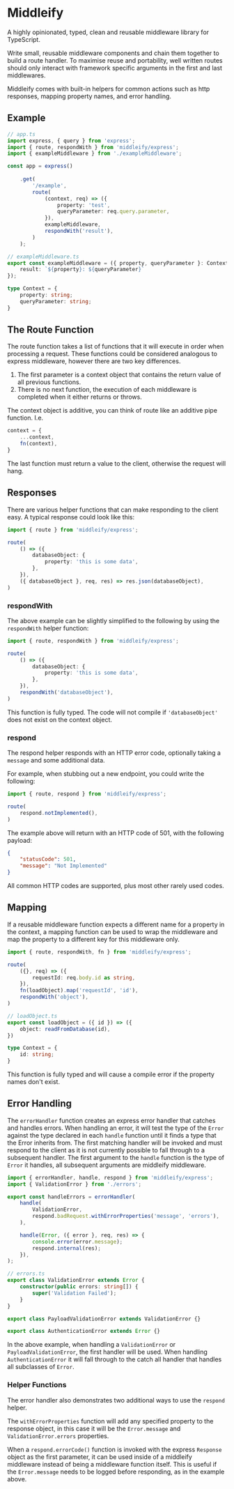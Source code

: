# Middleify

A highly opinionated, typed, clean and reusable middleware library for TypeScript.

Write small, reusable middleware components and chain them together to build a route handler. To maximise reuse and portability, well written routes should only interact with framework specific arguments in the first and last middlewares.

Middleify comes with built-in helpers for common actions such as http responses, mapping property names, and error handling.

## Example

```typescript
// app.ts
import express, { query } from 'express';
import { route, respondWith } from 'middleify/express';
import { exampleMiddleware } from './exampleMiddleware';

const app = express()
    
    .get(
        '/example',
        route(
            (context, req) => ({
                property: 'test',
                queryParameter: req.query.parameter,
            }),
            exampleMiddleware,
            respondWith('result'),
        )
    );

// exampleMiddleware.ts
export const exampleMiddleware = ({ property, queryParameter }: Context) => ({
    result: `${property}: ${queryParameter}`
});

type Context = {
    property: string;
    queryParameter: string;
}
```

## The Route Function

The route function takes a list of functions that it will execute in order when processing a request. These functions could be considered analogous to express middleware, however there are two key differences.

 1. The first parameter is a context object that contains the return value of all previous functions.
 2. There is no next function, the execution of each middleware is completed when it either returns or throws.

The context object is additive, you can think of route like an additive pipe function. I.e.

```typescript
context = {
    ...context,
    fn(context),
}
```

The last function must return a value to the client, otherwise the request will hang.

## Responses

There are various helper functions that can make responding to the client easy. A typical response could look like this:

```typescript
import { route } from 'middleify/express';

route(
    () => ({ 
        databaseObject: {
            property: 'this is some data',
        },
    }),
    ({ databaseObject }, req, res) => res.json(databaseObject),
)
```

### respondWith

The above example can be slightly simplified to the following by using the `respondWith` helper function:

```typescript
import { route, respondWith } from 'middleify/express';

route(
    () => ({ 
        databaseObject: {
            property: 'this is some data',
        },
    }),
    respondWith('databaseObject'),
)
```

This function is fully typed. The code will not compile if `'databaseObject'` does not exist on the context object.

### respond

The respond helper responds with an HTTP error code, optionally taking a `message` and some additional data.

For example, when stubbing out a new endpoint, you could write the following:

```typescript
import { route, respond } from 'middleify/express';

route(
    respond.notImplemented(),
)
```

The example above will return with an HTTP code of 501, with the following payload:

```json
{
    "statusCode": 501,
    "message": "Not Implemented"
}
```

All common HTTP codes are supported, plus most other rarely used codes.

## Mapping

If a reusable middleware function expects a different name for a property in the context, a mapping function can be used to wrap the middleware and map the property to a different key for this middleware only.

```typescript
import { route, respondWith, fn } from 'middleify/express';

route(
    ({}, req) => ({ 
        requestId: req.body.id as string,
    }),
    fn(loadObject).map('requestId', 'id'),
    respondWith('object'),
)

// loadObject.ts
export const loadObject = ({ id }) => ({
    object: readFromDatabase(id),
})

type Context = {
    id: string;
}
```

This function is fully typed and will cause a compile error if the property names don't exist.

## Error Handling

The `errorHandler` function creates an express error handler that catches and handles errors. When handling an error, it will test the type of the `Error` against the type declared in each `handle` function until it finds a type that the Error inherits from. The first matching handler will be invoked and must respond to the client as it is not currently possible to fall through to a subsequent handler. The first argument to the `handle` function is the type of `Error` it handles, all subsequent arguments are middleify middleware.

```typescript
import { errorHandler, handle, respond } from 'middleify/express';
import { ValidationError } from './errors';

export const handleErrors = errorHandler(
    handle(
        ValidationError,
        respond.badRequest.withErrorProperties('message', 'errors'),
    ),

    handle(Error, ({ error }, req, res) => {
        console.error(error.message);
        respond.internal(res);
    }),
);

// errors.ts
export class ValidationError extends Error {
    constructor(public errors: string[]) {
        super('Validation Failed');
    }
}

export class PayloadValidationError extends ValidationError {}

export class AuthenticationError extends Error {}
```

In the above example, when handling a `ValidationError` or `PayloadValidationError`, the first handler will be used. When handling `AuthenticationError` it will fall through to the catch all handler that handles all subclasses of `Error`.

### Helper Functions

The error handler also demonstrates two additional ways to use the `respond` helper.

The `withErrorProperties` function will add any specified property to the response object, in this case it will be the `Error.message` and `ValidationError.errors` properties.

When a `respond.errorCode()` function is invoked with the express `Response` object as the first parameter, it can be used inside of a middleify middleware instead of being a middleware function itself. This is useful if the `Error.message` needs to be logged before responding, as in the example above.
